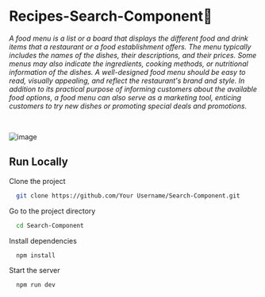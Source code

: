 # Recipes-Search-Component🥂

*A food menu is a list or a board that displays the different food and drink items that a restaurant or a food establishment offers. The menu typically includes the names of the dishes, their descriptions, and their prices. Some menus may also indicate the ingredients, cooking methods, or nutritional information of the dishes. A well-designed food menu should be easy to read, visually appealing, and reflect the restaurant's brand and style. In addition to its practical purpose of informing customers about the available food options, a food menu can also serve as a marketing tool, enticing customers to try new dishes or promoting special deals and promotions.*

<br>

![image](https://user-images.githubusercontent.com/97666287/234875944-c7bc427f-f7ec-4da6-80ca-6b97578663dd.png)

## Run Locally

Clone the project

```bash
  git clone https://github.com/Your Username/Search-Component.git
```

Go to the project directory

```bash
  cd Search-Component
```

Install dependencies

```bash
  npm install
```

Start the server

```bash
  npm run dev
```
